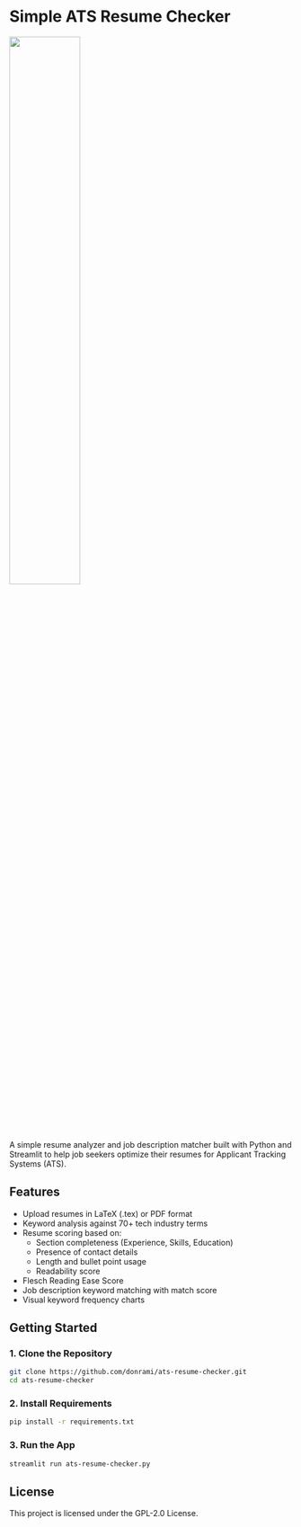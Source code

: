# Simple ATS Resume Checker
<img src="https://github.com/user-attachments/assets/eb669cbd-2537-43ca-b73c-ad89ab3b2a44" width=50% height=50%>

A simple resume analyzer and job description matcher built with Python and Streamlit to help job seekers optimize their resumes for Applicant Tracking Systems (ATS).

## Features

- Upload resumes in LaTeX (.tex) or PDF format
- Keyword analysis against 70+ tech industry terms
- Resume scoring based on:
  - Section completeness (Experience, Skills, Education)
  - Presence of contact details
  - Length and bullet point usage
  - Readability score
- Flesch Reading Ease Score
- Job description keyword matching with match score
- Visual keyword frequency charts

## Getting Started

### 1. Clone the Repository

```bash
git clone https://github.com/donrami/ats-resume-checker.git
cd ats-resume-checker
```

### 2. Install Requirements

```bash
pip install -r requirements.txt
```

### 3. Run the App

```bash
streamlit run ats-resume-checker.py
```

## License

This project is licensed under the GPL-2.0 License.
